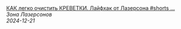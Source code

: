 <!--2024-12-21 09:00:06-->
<div class="yb">
  <a class="nodecor" href="/posts.html?eda/kak_legko_ochistit_krevetki_lajfhak_ot_lazersona_shorts_krevetki_ng">
    <img class="preview" data-videoid="7-hx8jdSIgE" src="https://i4.ytimg.com/vi/7-hx8jdSIgE/hqdefault.jpg" align="middle" alt="">
  </a>
  <div class="inlbl text">
    <a class="nodecor" href="/posts.html?eda/kak_legko_ochistit_krevetki_lajfhak_ot_lazersona_shorts_krevetki_ng">КАК легко очистить КРЕВЕТКИ. Лайфхак от Лазерсона #shorts ...</a><br>
    <i class="smaller2">Зона Лазерсoнов</i><br>
    <i class="smaller3">2024-12-21</i>
  </div>
</div>
